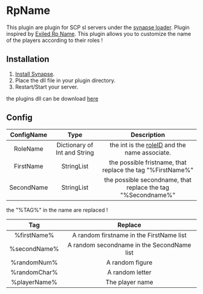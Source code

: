 # RpName
This plugin are plugin for SCP sl servers under the [synapse loader](https://github.com/SynapseSL/Synapse). Plugin inspired by [Exiled Rp Name](https://github.com/babyboucher/RPNames). This plugin allows you to customize the name of the players according to their roles !


## Installation
1. [Install Synapse](https://github.com/SynapseSL/Synapse/wiki#hosting-guides).
2. Place the dll file in your plugin directory.
3. Restart/Start your server.

the plugins dll can be download [here](https://github.com/VT-DevGiT/RpName/releases) 

## Config

| ConfigName | Type | Description |
| :-------------: | :---------: | :------: |
| RoleName | Dictionary of Int and String | the int is the [roleID](https://docs.synapsesl.xyz/resources#roles) and the name associate. |
| FirstName | StringList | the possible fristname, that replace the tag "%FirstName%" |
| SecondName | StringList | the possible secondname, that replace the tag "%Secondname%" |

the "%TAG%" in the name are replaced !

| Tag | Replace |
| :-------------: | :---------: |
| %firstName% | A random firstname in the FirstName list | 
| %secondName% | A random secondname in the SecondName list  |
| %randomNum% | A random figure |
| %randomChar% | A random letter |
| %playerName% | The player name |
